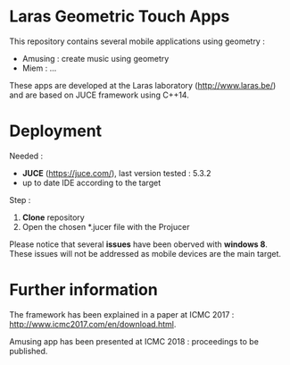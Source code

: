 # Laras Geometric Touch Apps

This repository contains several mobile applications using geometry :
* Amusing : create music using geometry
* Miem : ...

These apps are developed at the Laras laboratory (http://www.laras.be/) and are based on JUCE framework using C++14.

# Deployment

Needed :
*  **JUCE** (https://juce.com/), last version tested : 5.3.2
* up to date IDE according to the target

Step :
1) **Clone** repository
2) Open the chosen *.jucer  file with the Projucer

Please notice that several **issues** have been oberved with **windows 8**.
These issues will not be addressed as mobile devices are the main target.

# Further information

The framework has been explained in a paper at ICMC 2017 : http://www.icmc2017.com/en/download.html.

Amusing app has been presented at ICMC 2018 : proceedings to be published.

